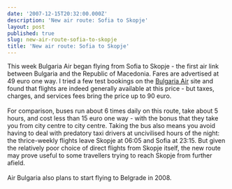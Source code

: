 ```yaml
---
date: '2007-12-15T20:32:00.000Z'
description: 'New air route: Sofia to Skopje'
layout: post
published: true
slug: new-air-route-sofia-to-skopje
title: 'New air route: Sofia to Skopje'
---
```


This week Bulgaria Air began flying from Sofia to Skopje - the first air link between Bulgaria and the Republic of Macedonia. Fares are advertised at 49 euro one way. I tried a few test bookings on the <a href="http://www.air.bg/en">Bulgaria Air</a> site and found that flights are indeed generally available at this price - but taxes, charges, and services fees bring the price up to 90 euro.<br /><br />For comparison, buses run about 6 times daily on this route, take about 5 hours, and cost less than 15 euro one way - with the bonus that they take you from city centre to city centre. Taking the bus also means you avoid having to deal with predatory taxi drivers at uncivilised hours of the night: the thrice-weekly flights leave Skopje at 06:05 and Sofia at 23:15. But given the relatively poor choice of direct flights from Skopje itself, the new route may prove useful to some travellers trying to reach Skopje from further afield. <br /><br />Air Bulgaria also plans to start flying to Belgrade in 2008.